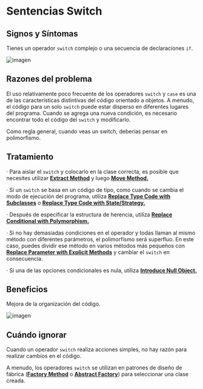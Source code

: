 # Sentencias Switch
## Signos y Síntomas

Tienes un operador `switch` complejo o una secuencia de declaraciones `if`.

![imagen](https://refactoring.guru/images/refactoring/content/smells/switch-statements-01.png?id=1c5a538d451c3d2b2e43d0d4f53b994b)

## Razones del problema
El uso relativamente poco frecuente de los operadores `switch` y `case` es una de las características distintivas del código orientado a objetos. A menudo, el código para un solo `switch` puede estar disperso en diferentes lugares del programa. Cuando se agrega una nueva condición, es necesario encontrar todo el código del `switch` y modificarlo.

Como regla general, cuando veas un switch, deberías pensar en polimorfismo.

## Tratamiento
· Para aislar el `switch` y colocarlo en la clase correcta, es posible que necesites utilizar <u>**Extract Method**</u> y luego <u>**Move Method.**</u>

· Si un `switch` se basa en un código de tipo, como cuando se cambia el modo de ejecución del programa, utiliza <u>**Replace Type Code with Subclasses**</u> o <u>**Replace Type Code with State/Strategy.**</u>

· Después de especificar la estructura de herencia, utiliza <u>**Replace Conditional with Polymorphism.**</u>

· Si no hay demasiadas condiciones en el operador y todas llaman al mismo método con diferentes parámetros, el polimorfismo será superfluo. En este caso, puedes dividir ese método en varios métodos más pequeños con <u>**Replace Parameter with Explicit Methods**</u> y cambiar el `switch` en consecuencia.

· Si una de las opciones condicionales es nula, utiliza <u>**Introduce Null Object.**</u>

## Beneficios
Mejora de la organización del código.

![imagen](https://refactoring.guru/images/refactoring/content/smells/switch-statements-02.png?id=29ec9ad9c6d760d2b940a68a1d23c4be)

## Cuándo ignorar
Cuando un operador `switch` realiza acciones simples, no hay razón para realizar cambios en el código.

A menudo, los operadores `switch` se utilizan en patrones de diseño de fábrica (<u>**Factory Method**</u> o <u>**Abstract Factory**</u>) para seleccionar una clase creada.